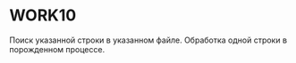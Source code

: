 # WORK10

 Поиск указанной строки в указанном файле.  Обработка одной строки в порожденном процессе.
